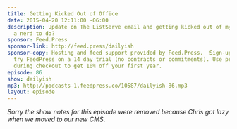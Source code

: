 ```yaml
---
title: Getting Kicked Out of Office
date: 2015-04-20 12:11:00 -06:00
description: Update on The ListServe email and getting kicked out of my office. What's
  a nerd to do?
sponsor: Feed.Press
sponsor-link: http://feed.press/dailyish
sponsor-copy: Hosting and feed support provided by Feed.Press.  Sign-up today and
  try FeedPress on a 14 day trial (no contracts or commitments). Use promo code "dailyish"
  during checkout to get 10% off your first year.
episode: 86
show: dailyish
mp3: http://podcasts-1.feedpress.co/10587/dailyish-86.mp3
layout: episode
---
```


<em>Sorry the show notes for this episode were removed because Chris got lazy when we moved to our new CMS</em>.
